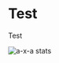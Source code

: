 # Test

Test

<img
  align="center"
  src="https://github-readme-stats.vercel.app/api/top-langs?username=a-x-a&show_icons=true&theme=dark&locale=en&layout=compact"
  alt="a-x-a stats"
/>
